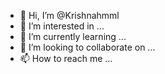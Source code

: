 - 👋 Hi, I’m @Krishnahmml
- 👀 I’m interested in ...
- 🌱 I’m currently learning ...
- 💞️ I’m looking to collaborate on ...
- 📫 How to reach me ...

<!---
Krishnahmml/Krishnahmml is a ✨ special ✨ repository because its `README.md` (this file) appears on your GitHub profile.
You can click the Preview link to take a look at your changes.
--->
